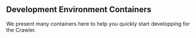 ## Development Environment Containers

We present many containers here to help you quickly start developping for the Crawler.


